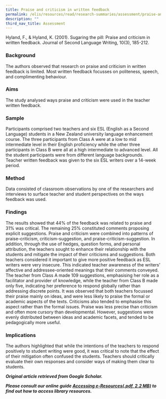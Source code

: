 ```yaml
---
title: Praise and criticism in written feedback
permalink: /elis/resources/read/research-summaries/assessment/praise-and-criticism-in-written-feedback/
description: ""
third_nav_title: Assessment
---
```

Hyland, F., & Hyland, K. (2001). Sugaring the pill: Praise and criticism in written feedback. Journal of Second Language Writing, 10(3), 185-212.

### Background

The authors observed that research on praise and criticism in written feedback is limited. Most written feedback focusses on politeness, speech, and complimenting behaviour.

### Aims

The study analysed ways praise and criticism were used in the teacher written feedback.

### Sample

Participants comprised two teachers and six ESL (English as a Second Language) students in a New Zealand university language enhancement course. The three participants from Class A were at a low to mid intermediate level in their English proficiency while the other three participants in Class B were all at a high intermediate to advanced level. All the student participants were from different language backgrounds. Teacher written feedback was given to the six ESL writers over a 14-week period.

### Method

Data consisted of classroom observations by one of the researchers and interviews to surface teacher and student perspectives on the ways feedback was used.

### Findings

The results showed that 44% of the feedback was related to praise and 31% was critical. The remaining 25% constituted comments proposing explicit suggestions. Praise and criticism were combined into patterns of praise-criticism, criticism-suggestion, and praise-criticism-suggestion. In addition, through the use of hedges, question forms, and personal attribution, the teachers sought to enhance their relationship with the students and mitigate the impact of their criticisms and suggestions. Both teachers considered it important to give more positive feedback as ESL writers were very insecure. This indicated teacher awareness of the writers’ affective and addressee-oriented meanings that their comments conveyed. The teacher from Class A made 109 suggestions, emphasising her role as a facilitator and provider of knowledge, while the teacher from Class B made only five, indicating her preference to respond globally rather than addressing discrete points. It was observed that both teachers focussed their praise mainly on ideas, and were less likely to praise the formal or academic aspects of the texts. Criticisms also tended to emphasise this aspect rather than the formal issues. Praise was less precise than criticism and often more cursory than developmental. However, suggestions were evenly distributed between ideas and academic facets, and tended to be pedagogically more useful.

### Implications

The authors highlighted that while the intentions of the teachers to respond positively to student writing were good, it was critical to note that the effect of their mitigation often confused the students. Teachers should critically evaluate their own responses and consider ways of making them clear to students.


_**Original article retrieved from Google Scholar.**_  

**_Please consult our online guide [Accessing e-Resources(.pdf, 2.2 MB)](https://academyofsingaporeteachers-moe-edu-sg-admin.cwp.sg/elis/resources/read/research-summaries/assessment/18e45074-6b1b-4ac7-811f-1a8da16c4f81 "Accessing e-Resources") to find out how to access library resources._**